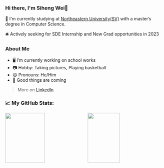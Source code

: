 ### Hi there, I'm Siheng Wei👋   

🔭 I'm currently studying at [Northeastern University(SV)][neuwebsite] with a master’s degree in Computer Science.

🛎 Actively seeking for SDE Internship and New Grad opportunities in 2023

### About Me

- 🖥 I’m currently working on school works
- 📷 Hobby: Taking pictures, Playing basketball
- 😄 Pronouns: He/Him
- 💬 Good things are coming

> More on [LinkedIn][linkedin]

### 📈 **My GitHub Stats:**
<p>
    <img height="160px" width="50%" src="https://github-readme-stats-sigma-five.vercel.app/api?username=waysoning&show_icons=true&theme=radical&count_private=true&hide_border=true" />
    &nbsp;
    <img height="160px" width="45%" src="https://github-readme-stats-sigma-five.vercel.app/api/top-langs/?username=waysoning&layout=compact&theme=radical&hide_border=true"/>
</p>

[neuwebsite]: https://www.northeastern.edu/
[linkedin]: https://www.linkedin.com/in/siheng-wei

